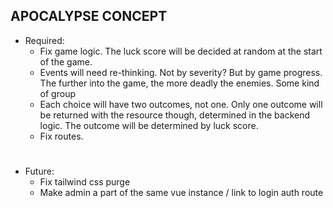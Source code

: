 ## APOCALYPSE CONCEPT
- Required:
    - Fix game logic. The luck score will be decided at random at the start of the game.
    - Events will need re-thinking. Not by severity? But by game progress. The further into
    the game, the more deadly the enemies. Some kind of group
    - Each choice will have two outcomes, not one. Only one outcome will be returned with the 
    resource though, determined in the backend logic. The outcome will be determined by luck score.
    - Fix routes.
# 

- Future:
    - Fix tailwind css purge
    - Make admin a part of the same vue instance / link to login auth route
